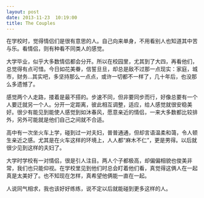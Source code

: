 ```yaml
---
layout: post
date: 2013-11-23  10:19:00
title: The Couples
---
```


<p>
在学校时，觉得情侣们是很有意思的人。自己向来单身，不用看别人也知道其中苦与乐。看情侣，则有种看不同类人的感觉。

大学毕业，似乎大多数情侣都会分开。所以在校园里，尤其到了大四，再看他们，总觉得有点可惜。今日如花美眷，信誓旦旦，却总是敌不过那一点现实：家庭，城市，财务…其实吧，多坚持那么一点点，或许一切都不一样了，几十年后，也没那么多遗憾了。

感觉两个人走路，搂着是最不搭的。步速不同，但非要同步而行，好像总要有一个人要迁就另一个人。分开一定距离，彼此相互调整，适应，给人感觉就很安稳美好。很少有能见到能使人感觉到如沐春风，愿意亲近的情侣，一来大多数都比较排外，另外可能就是他们自己之间就不合适。

高中有一次坐火车上学，碰到过一对夫妇，普普通通，但却言语温柔和蔼，令人顿生亲近之感。尤其是在火车这样的环境上，人人都“麻木不仁”，更是男得。以后就很少见到这样的夫妇了。

大学时学校有一对情侣，很是引人注目。两人个子都极高，却偏偏相貌也俊美非常，我们也只能仰视。在学校里见到他们时总会盯着他们看，真觉得这俩人在一起真是太美好了。也不知现在怎样，真希望他俩能一直在一起。

人说同气相求，我也该好好练练，说不定以后就能碰到更多这样的人。

</p>
